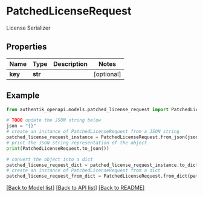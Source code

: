 # PatchedLicenseRequest

License Serializer

## Properties

Name | Type | Description | Notes
------------ | ------------- | ------------- | -------------
**key** | **str** |  | [optional] 

## Example

```python
from authentik_openapi.models.patched_license_request import PatchedLicenseRequest

# TODO update the JSON string below
json = "{}"
# create an instance of PatchedLicenseRequest from a JSON string
patched_license_request_instance = PatchedLicenseRequest.from_json(json)
# print the JSON string representation of the object
print(PatchedLicenseRequest.to_json())

# convert the object into a dict
patched_license_request_dict = patched_license_request_instance.to_dict()
# create an instance of PatchedLicenseRequest from a dict
patched_license_request_from_dict = PatchedLicenseRequest.from_dict(patched_license_request_dict)
```
[[Back to Model list]](../README.md#documentation-for-models) [[Back to API list]](../README.md#documentation-for-api-endpoints) [[Back to README]](../README.md)


